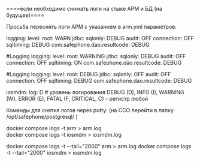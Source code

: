 ====если необходимо снимать логи на стыке АРМ и БД (на будущее)====

Просьба переснять логи АРМ с указанием в arm.yml параметров:

logging:
  level:
    root: WARN
    jdbc:
      sqlonly: DEBUG
      audit: OFF
      connection: OFF
      sqltiming: DEBUG
    com.safephone.dao.resultcode: DEBUG


#Logging
logging:
  level:
    root: WARNING
    jdbc:
      sqlonly: DEBUG
      audit: OFF
      connection: OFF
      sqltiming: ON
    com.safephone.dao.resultcode: DEBUG


#Logging
logging:
  level:
    root: DEBUG
    jdbc:
      sqlonly: OFF
      audit: OFF
      connection: OFF
      sqltiming: DEBUG
    com.safephone.dao.resultcode: DEBUG



iosmdm:
  log: D   # уровень логирования DEBUG (D), INFO (I), WARNING (W), ERROR (E), FATAL (F, CRITICAL, C) - регистр любой



Команды для снятия логов через putty: (на ССО перейти в папку /opt/safephone/postgresql/ )

docker compose logs -t arm  > arm.log     
docker compose logs -t iosmdm  > iosmdm.log

docker compose logs -t --tail="2000" arm > arm.log
docker compose logs -t --tail="2000" iosmdm > iosmdm.log
